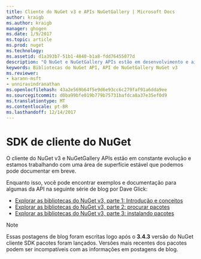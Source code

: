 ```yaml
---
title: Cliente do NuGet v3 e APIs NuGetGallery | Microsoft Docs
author: kraigb
ms.author: kraigb
manager: ghogen
ms.date: 1/9/2017
ms.topic: article
ms.prod: nuget
ms.technology: 
ms.assetid: d1a393b7-51b1-4840-b1a8-fdd76455077d
description: "O NuGet e NuGetGallery APIs estão em desenvolvimento e ainda não está documentado, mas os exemplos estão disponíveis no blog de Dave Glick."
keywords: Bibliotecas do NuGet API, API de NuGetGallery NuGet v3
ms.reviewer:
- karann-msft
- unniravindranathan
ms.openlocfilehash: 43a2e569b64f5e9d6e93cc6c279faf91a6dda9ee
ms.sourcegitcommit: d0ba99bfe019b779b75731bafdca8a37e35ef0d9
ms.translationtype: MT
ms.contentlocale: pt-BR
ms.lasthandoff: 12/14/2017
---
```

# <a name="nuget-client-sdk"></a>SDK de cliente do NuGet

O cliente do NuGet v3 e NuGetGallery APIs estão em constante evolução e estamos trabalhando com uma área de superfície estável que podemos pode documentar em breve.

Enquanto isso, você pode encontrar exemplos e documentação para algumas da API na seguinte série de blog por Dave Glick:

- [Explorar as bibliotecas do NuGet v3, parte 1: Introdução e conceitos](http://daveaglick.com/posts/exploring-the-nuget-v3-libraries-part-1)
- [Explorar as bibliotecas do NuGet v3, parte 2: procurar pacotes](http://daveaglick.com/posts/exploring-the-nuget-v3-libraries-part-2)
- [Explorar as bibliotecas do NuGet v3, parte 3: instalando pacotes](http://daveaglick.com/posts/exploring-the-nuget-v3-libraries-part-3)

> [!Note]
> Essas postagens de blog foram escritas logo após o **3.4.3** versão do NuGet cliente SDK pacotes foram lançados.
> Versões mais recentes dos pacotes podem ser incompatíveis com as informações em postagens de blog.
